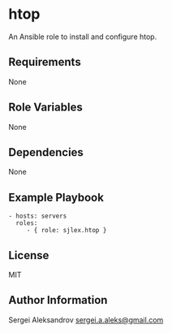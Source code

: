htop
=========

An Ansible role to install and configure htop.

Requirements
------------

None

Role Variables
--------------

None

Dependencies
------------

None

Example Playbook
----------------

    - hosts: servers
      roles:
         - { role: sjlex.htop }

License
-------

MIT

Author Information
------------------

Sergei Aleksandrov <sergei.a.aleks@gmail.com>
